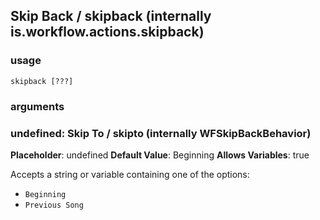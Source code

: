 
## Skip Back / skipback (internally is.workflow.actions.skipback)

### usage
`skipback [???]`

### arguments
### undefined: Skip To / skipto (internally WFSkipBackBehavior)
**Placeholder**: undefined
**Default Value**: Beginning
**Allows Variables**: true


Accepts a string 
or variable
containing one of the options:

- `Beginning`
- `Previous Song`
